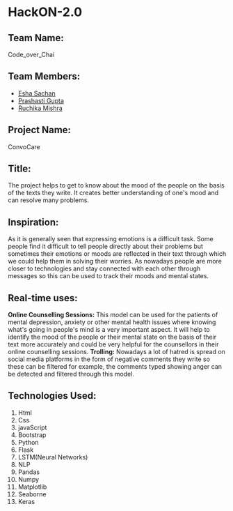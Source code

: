 # HackON-2.0

## Team Name:
Code_over_Chai
## Team Members:
* [Esha Sachan](https://github.com/eshasachan18)
* [Prashasti Gupta](https://github.com/guptaa98)
* [Ruchika Mishra](https://github.com/ruchika-1708)
## Project Name:
ConvoCare
## Title:
The project helps to get to know about the mood of the people on the basis of the texts they write. It creates better understanding of one's mood and can resolve many problems.
## Inspiration:
As it is generally seen that expressing emotions is a difficult task. Some people find it difficult to tell people directly about their problems but sometimes their emotions or moods are reflected in their text through which we could help them in solving their worries. As nowadays people are more closer to technologies and stay connected with each other through messages so this can be used to track their moods and mental states.
## Real-time uses:
**Online Counselling Sessions:** This model can be used for the patients of mental depression, anxiety or other mental health issues where knowing what's going in people's mind is a very important aspect. It will help to identify the mood of the people or their mental state on the basis of their text more accurately and could be very helpful for the counsellors in their online counselling sessions.
**Trolling:** Nowadays a lot of hatred is spread on social media platforms in the form of negative comments they write so these can be filtered for example, the comments typed showing anger can be detected and filtered through this model.
## Technologies Used:
1. Html
2. Css
3. javaScript
4. Bootstrap
5. Python
6. Flask
7. LSTM(Neural Networks)
8. NLP
9. Pandas
10. Numpy
11. Matplotlib
12. Seaborne
13. Keras

